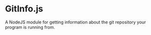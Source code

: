 GitInfo.js
=========
A NodeJS module for getting information about the git repository your program is running from.
